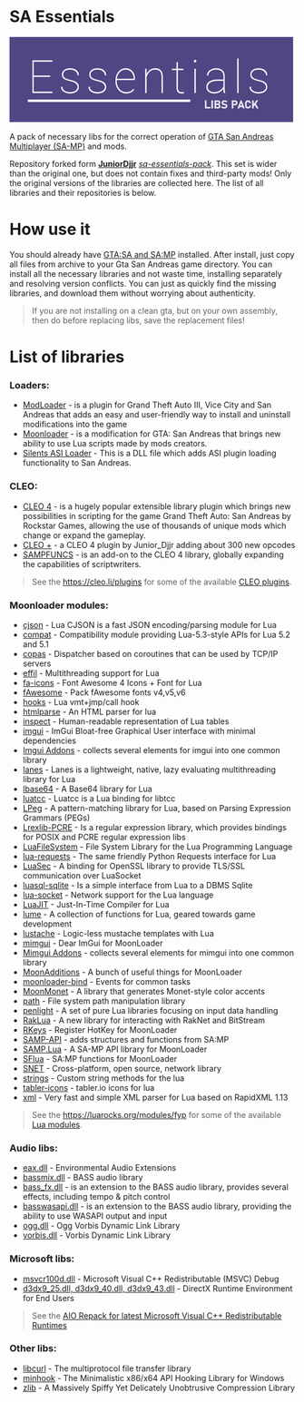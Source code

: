 # SA Essentials

[![](https://github.com/ins1x/sa-essentials/raw/main/CLEO/(for%20developers)/gta-sa-lib-pack-essentials.png)](https://www.mixmods.com.br/2019/06/sa-essentials-pack/)

A pack of necessary libs for the correct operation of [GTA San Andreas Multiplayer (SA-MP)](https://sampwiki.blast.hk/) and mods.  

Repository forked form [**JuniorDjjr**](https://github.com/JuniorDjjr) [*sa-essentials-pack*](https://www.mixmods.com.br/2019/06/sa-essentials-pack/). This set is wider than the original one, but does not contain fixes and third-party mods! Only the original versions of the libraries are collected here. The list of all libraries and their repositories is below.

# How use it 

You should already have [GTA:SA and SA:MP](https://www.sa-mp.mp/downloads/) installed.
After install, just copy all files from archive to your Gta San Andreas game directory. You can install all the necessary libraries and not waste time, installing separately and resolving version conflicts. You can just as quickly find the missing libraries, and download them without worrying about authenticity.

> If you are not installing on a clean gta, but on your own assembly, then do before replacing libs, save the replacement files!

# List of libraries

### Loaders:
- [ModLoader](https://gtaforums.com/topic/669520-mod-loader/) - is a plugin for Grand Theft Auto III, Vice City and San Andreas that adds an easy and user-friendly way to install and uninstall modifications into the game
- [Moonloader](https://gtaforums.com/topic/890987-moonloader/) - is a modification for GTA: San Andreas that brings new ability to use Lua scripts made by mods creators. 
- [Silents ASI Loader](http://www.gtagarage.com/mods/show.php?id=21709) - This is a DLL file which adds ASI plugin loading functionality to San Andreas.

### CLEO:
- [CLEO 4](http://cleo.li/download.html) - is a hugely popular extensible library plugin which brings new possibilities in scripting for the game Grand Theft Auto: San Andreas by Rockstar Games, allowing the use of thousands of unique mods which change or expand the gameplay. 
- [CLEO +](https://www.mixmods.com.br/2023/10/cleoplus/) - a CLEO 4 plugin by Junior_Djjr adding about 300 new opcodes
- [SAMPFUNCS](https://www.blast.hk/threads/17/) - is an add-on to the CLEO 4 library, globally expanding the capabilities of scriptwriters.

> See the https://cleo.li/plugins for some of the available [CLEO plugins](https://cleo.li/download.html#plugins).

### Moonloader modules:
- [cjson](https://github.com/openresty/lua-cjson/tree/master) - Lua CJSON is a fast JSON encoding/parsing module for Lua
- [compat](https://github.com/lunarmodules/lua-compat-5.3) - Compatibility module providing Lua-5.3-style APIs for Lua 5.2 and 5.1
- [copas](https://github.com/lunarmodules/copas/tree/master) - Dispatcher based on coroutines that can be used by TCP/IP servers
- [effil](https://github.com/effil/effil) - Multithreading support for Lua
- [fa-icons](https://gitlab.com/THE-FYP/lua-fa-icons-4) - Font Awesome 4 Icons + Font for Lua
- [fAwesome](https://www.blast.hk/threads/111224/) - Pack fAwesome fonts v4,v5,v6
- [hooks](https://www.blast.hk/threads/55743/) -  Lua vmt+jmp/call hook
- [htmlparse](https://github.com/msva/lua-htmlparser) - An HTML parser for lua
- [inspect](https://github.com/kikito/inspect.lua) - Human-readable representation of Lua tables
- [imgui](https://github.com/ocornut/imgui) - ImGui Bloat-free Graphical User interface with minimal dependencies
- [Imgui Addons](https://www.blast.hk/threads/27544/) - collects several elements for imgui into one common library
- [lanes](https://luarocks.org/modules/benoitgermain/lanes) - Lanes is a lightweight, native, lazy evaluating multithreading library for Lua
- [lbase64](https://luarocks.org/modules/fyp/lbase64) - A Base64 library for Lua
- [luatcc](https://github.com/zhuomingliang/luatcc) - Luatcc is a Lua binding for libtcc
- [LPeg](https://luarocks.org/modules/gvvaughan/lpeg) - A pattern-matching library for Lua, based on Parsing Expression Grammars (PEGs)
- [Lrexlib-PCRE](https://luarocks.org/modules/rrt/lrexlib-pcre) - Is a regular expression library, which provides bindings for POSIX and PCRE regular expression libs
- [LuaFileSystem](https://luarocks.org/modules/fyp/luafilesystem) - File System Library for the Lua Programming Language
- [lua-requests](https://github.com/THE-FYP/lua-requests) - The same friendly Python Requests interface for Lua
- [LuaSec](https://luarocks.org/modules/fyp/luasec) - A binding for OpenSSL library to provide TLS/SSL communication over LuaSocket
- [luasql-sqlite](https://lunarmodules.github.io/luasql) - Is a simple interface from Lua to a DBMS Sqlite
- [lua-socket](https://github.com/lunarmodules/luasocket) - Network support for the Lua language
- [LuaJIT](https://luajit.org/) - Just-In-Time Compiler for Lua
- [lume](https://github.com/rxi/lume) - A collection of functions for Lua, geared towards game development
- [lustache](https://luarocks.org/modules/luarocks/lustache) - Logic-less mustache templates with Lua
- [mimgui](https://github.com/THE-FYP/mimgui) - Dear ImGui for MoonLoader
- [Mimgui Addons](https://www.blast.hk/threads/127255/) - collects several elements for mimgui into one common library
- [MoonAdditions](https://github.com/THE-FYP/MoonAdditions) - A bunch of useful things for MoonLoader
- [moonloader-bind](https://luarocks.org/modules/fyp/moonloader-bind) - Events for common tasks
- [MoonMonet](https://github.com/Northn/MoonMonet) - A library that generates Monet-style color accents
- [path](https://github.com/moteus/lua-path) - File system path manipulation library
- [penlight](https://luarocks.org/modules/steved/penlight) - A set of pure Lua libraries focusing on input data handling 
- [RakLua](https://www.blast.hk/threads/69433/) - A new library for interacting with RakNet and BitStream
- [RKeys](https://github.com/AnWuPP/rkeys) - Register HotKey for MoonLoader
- [SAMP-API](https://github.com/imring/SAMP-API.lua) - adds structures and functions from SA:MP
- [SAMP.Lua](https://github.com/THE-FYP/SAMP.Lua) - A SA-MP API library for MoonLoader
- [SFlua](https://github.com/SF-lua/SF.lua) - SA:MP functions for MoonLoader
- [SNET](https://github.com/SLMP-Team/SNET) - Cross-platform, open source, network library
- [strings](https://github.com/c0sui/lua_strings) - Custom string methods for the lua
- [tabler-icons](https://github.com/neverlane/moon-tabler-icons) - tabler.io icons for lua 
- [xml](https://github.com/lubyk/xml) - Very fast and simple XML parser for Lua based on RapidXML 1.13

> See the https://luarocks.org/modules/fyp for some of the available [Lua modules](https://github.com/orgs/lunarmodules/repositories?type=all).

### Audio libs:
- [eax.dll](https://gamedev.ru/code/terms/EAX) - Environmental Audio Extensions
- [bassmix.dll](https://www.un4seen.com/) - BASS audio library
- [bass_fx.dll](https://www.un4seen.com/doc/#bass/bass_fx.html) - is an extension to the BASS audio library, provides several effects, including tempo & pitch control
- [basswasapi.dll](https://www.un4seen.com/doc/#basswasapi/basswasapi.html) - is an extension to the BASS audio library, providing the ability
to use WASAPI output and input
- [ogg.dll](https://www.rarewares.org/ogg-libraries.php) - Ogg Vorbis Dynamic Link Library
- [vorbis.dll](https://xiph.org/vorbis/) - Vorbis Dynamic Link Library

### Microsoft libs:
- [msvcr100d.dll](https://www.mixmods.com.br/2015/08/download-de-todas-as-dll-que-voce-precisa/) - Microsoft Visual C++ Redistributable (MSVC) Debug
- [d3dx9_25.dll, d3dx9_40.dll, d3dx9_43.dll](https://www.microsoft.com/ru-ru/download/details.aspx?id=35) - DirectX Runtime Environment for End Users
> See the [AIO Repack for latest Microsoft Visual C++ Redistributable Runtimes](https://github.com/abbodi1406/vcredist/releases)

### Other libs:
- [libcurl](https://curl.se/libcurl/) - The multiprotocol file transfer library
- [minhook](https://github.com/TsudaKageyu/minhook) - The Minimalistic x86/x64 API Hooking Library for Windows
- [zlib](https://zlib.net/) - A Massively Spiffy Yet Delicately Unobtrusive Compression Library
